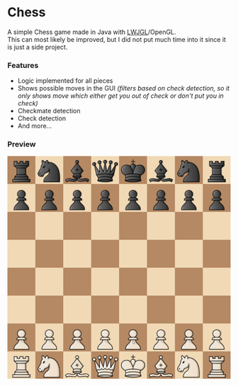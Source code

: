 # Chess

A simple Chess game made in Java with [LWJGL](https://www.lwjgl.org/)/OpenGL.  
This can most likely be improved, but I did not put much time into it since it is just a side project.

### Features

-   Logic implemented for all pieces
-   Shows possible moves in the GUI _(filters based on check detection, so it only shows move which either get you out of check or don't put you in check)_
-   Checkmate detection
-   Check detection
-   And more...

### Preview

![](preview.gif)
